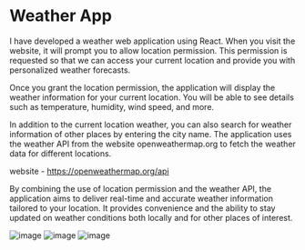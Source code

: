 # Weather App

I have developed a weather web application using React. When you visit the website, it will prompt you to allow location permission. This permission is requested so that we can access your current location and provide you with personalized weather forecasts.

Once you grant the location permission, the application will display the weather information for your current location. You will be able to see details such as temperature, humidity, wind speed, and more.

In addition to the current location weather, you can also search for weather information of other places by entering the city name. The application uses the weather API from the website openweathermap.org to fetch the weather data for different locations.

website - https://openweathermap.org/api

By combining the use of location permission and the weather API, the application aims to deliver real-time and accurate weather information tailored to your location. It provides convenience and the ability to stay updated on weather conditions both locally and for other places of interest.

![image](https://github.com/roshanpawar17/weather-app/assets/131489057/b629d7f7-5133-4c0a-ac82-e2cf96a86d0c)
![image](https://github.com/roshanpawar17/weather-app/assets/131489057/5d8397d9-b59f-49cf-ac22-8cb1acb426c7)
![image](https://github.com/roshanpawar17/weather-app/assets/131489057/34b8d854-5a2b-4dc3-92e6-83756eebbc96)


